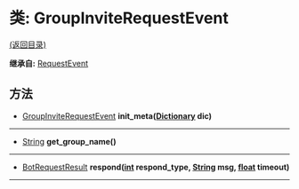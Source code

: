 # 类: GroupInviteRequestEvent  
[(返回目录)](README.md)  
  
**继承自:** [RequestEvent](RequestEvent.md)  
  
## 方法 
  
- [GroupInviteRequestEvent](GroupInviteRequestEvent.md) **init_meta([Dictionary](https://docs.godotengine.org/en/latest/classes/class_dictionary.html) dic)**  
  
---  
  
- [String](https://docs.godotengine.org/en/latest/classes/class_string.html) **get_group_name()**  
  
---  
  
- [BotRequestResult](BotRequestResult.md) **respond([int](https://docs.godotengine.org/en/latest/classes/class_int.html) respond_type, [String](https://docs.godotengine.org/en/latest/classes/class_string.html) msg, [float](https://docs.godotengine.org/en/latest/classes/class_float.html) timeout)**  
  
---  
  

